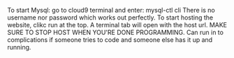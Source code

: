 To start Mysql: go to cloud9 terminal and enter: mysql-ctl cli
There is no username nor password which works out perfectly. 
To start hosting the website, clikc run at the top. A terminal tab will open with the host url.
MAKE SURE TO STOP HOST WHEN YOU'RE DONE PROGRAMMING. Can run in to complications if someone tries to code and someone else has it up and running. 
